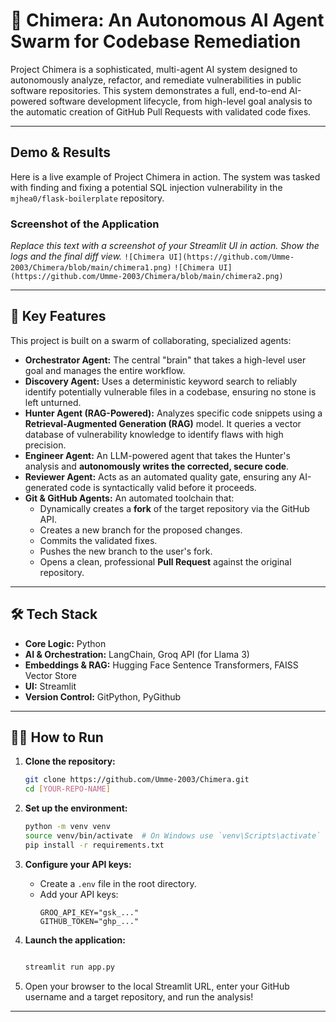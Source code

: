 # 🤖 Chimera: An Autonomous AI Agent Swarm for Codebase Remediation

Project Chimera is a sophisticated, multi-agent AI system designed to autonomously analyze, refactor, and remediate vulnerabilities in public software repositories. This system demonstrates a full, end-to-end AI-powered software development lifecycle, from high-level goal analysis to the automatic creation of GitHub Pull Requests with validated code fixes.

---

##  Demo & Results

Here is a live example of Project Chimera in action. The system was tasked with finding and fixing a potential SQL injection vulnerability in the `mjhea0/flask-boilerplate` repository.

### Screenshot of the Application
*Replace this text with a screenshot of your Streamlit UI in action. Show the logs and the final diff view.*
`![Chimera UI](https://github.com/Umme-2003/Chimera/blob/main/chimera1.png)`
`![Chimera UI](https://github.com/Umme-2003/Chimera/blob/main/chimera2.png)`

---

## 🚀 Key Features

This project is built on a swarm of collaborating, specialized agents:

*   **Orchestrator Agent:** The central "brain" that takes a high-level user goal and manages the entire workflow.
*   **Discovery Agent:** Uses a deterministic keyword search to reliably identify potentially vulnerable files in a codebase, ensuring no stone is left unturned.
*   **Hunter Agent (RAG-Powered):** Analyzes specific code snippets using a **Retrieval-Augmented Generation (RAG)** model. It queries a vector database of vulnerability knowledge to identify flaws with high precision.
*   **Engineer Agent:** An LLM-powered agent that takes the Hunter's analysis and **autonomously writes the corrected, secure code**.
*   **Reviewer Agent:** Acts as an automated quality gate, ensuring any AI-generated code is syntactically valid before it proceeds.
*   **Git & GitHub Agents:** An automated toolchain that:
    *   Dynamically creates a **fork** of the target repository via the GitHub API.
    *   Creates a new branch for the proposed changes.
    *   Commits the validated fixes.
    *   Pushes the new branch to the user's fork.
    *   Opens a clean, professional **Pull Request** against the original repository.

---

## 🛠️ Tech Stack

*   **Core Logic:** Python
*   **AI & Orchestration:** LangChain, Groq API (for Llama 3)
*   **Embeddings & RAG:** Hugging Face Sentence Transformers, FAISS Vector Store
*   **UI:** Streamlit
*   **Version Control:** GitPython, PyGithub

---

## 🏃‍♀️ How to Run

1.  **Clone the repository:**
    ```bash
    git clone https://github.com/Umme-2003/Chimera.git
    cd [YOUR-REPO-NAME]
    ```

2.  **Set up the environment:**
    ```bash
    python -m venv venv
    source venv/bin/activate  # On Windows use `venv\Scripts\activate`
    pip install -r requirements.txt
    ```

3.  **Configure your API keys:**
    *   Create a `.env` file in the root directory.
    *   Add your API keys:
        ```env
        GROQ_API_KEY="gsk_..."
        GITHUB_TOKEN="ghp_..."
        ```

4.  **Launch the application:**
    ```bash

    streamlit run app.py
    ```
5.  Open your browser to the local Streamlit URL, enter your GitHub username and a target repository, and run the analysis!

---
